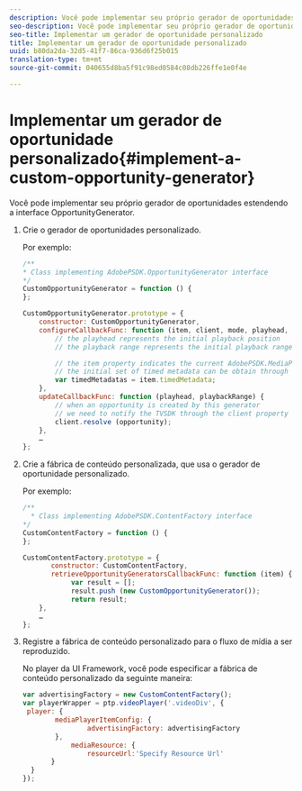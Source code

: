 ```yaml
---
description: Você pode implementar seu próprio gerador de oportunidades estendendo a interface OpportunityGenerator.
seo-description: Você pode implementar seu próprio gerador de oportunidades estendendo a interface OpportunityGenerator.
seo-title: Implementar um gerador de oportunidade personalizado
title: Implementar um gerador de oportunidade personalizado
uuid: b80da2da-32d5-41f7-86ca-936d6f25b015
translation-type: tm+mt
source-git-commit: 040655d8ba5f91c98ed0584c08db226ffe1e0f4e

---
```



# Implementar um gerador de oportunidade personalizado{#implement-a-custom-opportunity-generator}

Você pode implementar seu próprio gerador de oportunidades estendendo a interface OpportunityGenerator.

1. Crie o gerador de oportunidades personalizado.

   Por exemplo:

   ```js
   /** 
   * Class implementing AdobePSDK.OpportunityGenerator interface 
   */ 
   CustomOpportunityGenerator = function () { 
   }; 
   
   CustomOpportunityGenerator.prototype = { 
       constructor: CustomOpportunityGenerator, 
       configureCallbackFunc: function (item, client, mode, playhead, playbackRange) {  
           // the playhead represents the initial playback position 
           // the playback range represents the initial playback range 
   
           // the item property indicates the current AdobePSDK.MediaPlayerItem associated with this generator 
           // the initial set of timed metadata can be obtain through the item property 
           var timedMetadatas = item.timedMetadata; 
       }, 
       updateCallbackFunc: function (playhead, playbackRange) { 
           // when an opportunity is created by this generator 
           // we need to notify the TVSDK through the client property 
           client.resolve (opportunity); 
       }, 
       … 
   }; 
   ```

1. Crie a fábrica de conteúdo personalizada, que usa o gerador de oportunidade personalizado.

   Por exemplo:

   ```js
   /** 
     * Class implementing AdobePSDK.ContentFactory interface 
   */ 
   CustomContentFactory = function () { 
   }; 
   
   CustomContentFactory.prototype = { 
          constructor: CustomContentFactory, 
          retrieveOpportunityGeneratorsCallbackFunc: function (item) { 
               var result = []; 
               result.push (new CustomOpportunityGenerator()); 
               return result; 
       }, 
       … 
   }; 
   ```

1. Registre a fábrica de conteúdo personalizado para o fluxo de mídia a ser reproduzido.

   No player da UI Framework, você pode especificar a fábrica de conteúdo personalizado da seguinte maneira:

   ```js
   var advertisingFactory = new CustomContentFactory(); 
   var playerWrapper = ptp.videoPlayer('.videoDiv', { 
    player: { 
           mediaPlayerItemConfig: { 
                   advertisingFactory: advertisingFactory 
           }, 
               mediaResource: { 
                   resourceUrl:'Specify Resource Url' 
          } 
     } 
   }); 
   ```

